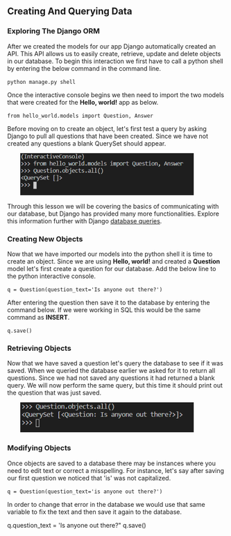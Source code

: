 [2]: https://docs.djangoproject.com/en/3.1/topics/db/queries/ "Django Queries"

## Creating And Querying Data

### Exploring The Django ORM
After we created the models for our app Django automatically created an API. This API allows us to easily create, retrieve, update and delete objects in our database. To begin this interaction we first have to call a python shell by entering the below command in the command line.

    python manage.py shell

Once the interactive console begins we then need to import the two models that were created for the **Hello, world!** app as below.

    from hello_world.models import Question, Answer 

Before moving on to create an object, let's first test a query by asking Django to pull all questions that have been created. Since we have not created any questions a blank QuerySet should appear.

<img src="..\Module2\Module2_Images\Module2_Blank_Query.PNG" alt="Django Model Migration" style="margin-left: 30px;width:400px; height:auto" />

Through this lesson we will be covering the basics of communicating with our database, but Django has provided many more functionalities. Explore this information further with Django [database queries][2].

### Creating New Objects

Now that we have imported our models into the python shell it is time to create an object. Since we are using **Hello, world!** and created a **Question** model let's first create a question for our database. Add the below line to the python interactive console.

    q = Question(question_text='Is anyone out there?')

After entering the question then save it to the database by entering the command below. If we were working in SQL this would be the same command as **INSERT**.

    q.save()

### Retrieving Objects

Now that we have saved a question let's query the database to see if it was saved. When we queried the database earlier we asked for it to return all questions. Since we had not saved any questions it had returned a blank query. We will now perform the same query, but this time it should print out the question that was just saved.

<img src="..\Module2\Module2_Images\Module2_ReturnQuestion.PNG" alt="Django Model Migration" style="margin-left: 30px;width:400px; height:auto" />

### Modifying Objects

Once objects are saved to a database there may be instances where you need to edit text or correct a misspelling. For instance, let's say after saving our first question we noticed that 'is' was not capitalized. 

    q = Question(question_text='is anyone out there?')

In order to change that error in the database we would use that same variable to fix the text and then save it again to the database.

q.question_text = 'Is anyone out there?"
q.save()